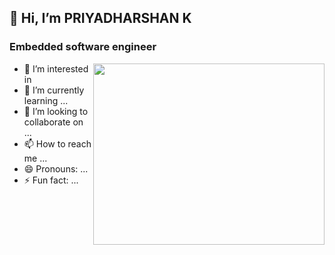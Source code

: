 ## 👋 Hi, I’m PRIYADHARSHAN K
### Embedded software engineer
<img align="right" width="370" height="290" src="https://cdn.dribbble.com/users/1121428/screenshots/3792775/04_inventor_single.gif
" >
- 👀 I’m interested in 
- 🌱 I’m currently learning ...
- 💞️ I’m looking to collaborate on ...
- 📫 How to reach me ...
- 😄 Pronouns: ...
- ⚡ Fun fact: ...

<!---
Dharshank-03/Dharshank-03 is a ✨ special ✨ repository because its `README.md` (this file) appears on your GitHub profile.
You can click the Preview link to take a look at your changes.
--->
